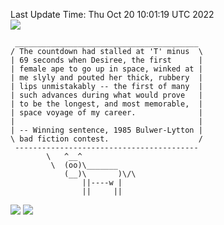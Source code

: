 Last Update Time: 
Thu Oct 20 10:01:19 UTC 2022
<br>![](https://img.shields.io/badge/%E5%A4%A7%E5%AE%B6-%E5%AE%89%E5%AE%89-green)<br>
```
 _________________________________________
/ The countdown had stalled at 'T' minus  \
| 69 seconds when Desiree, the first      |
| female ape to go up in space, winked at |
| me slyly and pouted her thick, rubbery  |
| lips unmistakably -- the first of many  |
| such advances during what would prove   |
| to be the longest, and most memorable,  |
| space voyage of my career.              |
|                                         |
| -- Winning sentence, 1985 Bulwer-Lytton |
\ bad fiction contest.                    /
 -----------------------------------------
        \   ^__^
         \  (oo)\_______
            (__)\       )\/\
                ||----w |
                ||     ||
```
![](https://github-readme-stats.vercel.app/api?username=chenlitw)
![](https://github-readme-stats.vercel.app/api/top-langs/?username=chenlitw)
